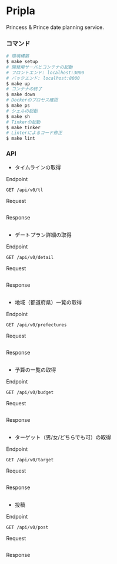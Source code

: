 # Pripla

Princess & Prince date planning service.

### コマンド

```bash
# 環境構築
$ make setup
# 開発用サーバとコンテナの起動
# フロントエンド: localhost:3000
# バックエンド: localhost:8000
$ make up
# コンテナの終了
$ make down
# Dockerのプロセス確認
$ make ps
# シェルの起動
$ make sh
# Tinkerの起動
$ make tinker
# Linterによるコード修正
$ make lint
```

### API

- タイムラインの取得

Endpoint

```
GET /api/v0/tl
```

Request

```json

```

Response

```json

```

- デートプラン詳細の取得

Endpoint

```
GET /api/v0/detail
```

Request

```json

```

Response

```json

```

- 地域（都道府県）一覧の取得

Endpoint

```
GET /api/v0/prefectures
```

Request

```json

```

Response

```json

```

- 予算の一覧の取得

Endpoint

```
GET /api/v0/budget
```

Request

```json

```

Response

```json

```

- ターゲット（男/女/どちらでも可）の取得

Endpoint

```
GET /api/v0/target
```

Request

```json

```

Response

```json

```

- 投稿

Endpoint

```
GET /api/v0/post
```

Request

```json

```

Response

```json

```